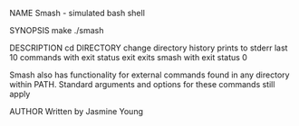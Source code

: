 NAME
	Smash - simulated bash shell

SYNOPSIS
	make
	./smash

DESCRIPTION
	cd DIRECTORY	change directory
	history		prints to stderr last 10 commands with exit status
	exit		exits smash with exit status 0
	
Smash also has functionality for external commands found in any directory
within PATH. Standard arguments and options for these commands still apply

AUTHOR
	Written by Jasmine Young
